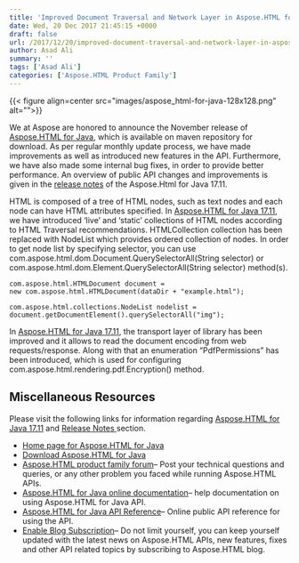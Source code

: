 ```yaml
---
title: 'Improved Document Traversal and Network Layer in Aspose.HTML for Java'
date: Wed, 20 Dec 2017 21:45:15 +0000
draft: false
url: /2017/12/20/improved-document-traversal-and-network-layer-in-aspose.html-for-java/
author: Asad Ali
summary: ''
tags: ['Asad Ali']
categories: ['Aspose.HTML Product Family']
---
```




{{< figure align=center src="images/aspose_html-for-java-128x128.png" alt="">}}


We at Aspose are honored to announce the November release of [Aspose.HTML for Java][1], which is available on maven repository for download. As per regular monthly update process, we have made improvements as well as introduced new features in the API. Furthermore, we have also made some internal bug fixes, in order to provide better performance. An overview of public API changes and improvements is given in the [release notes][2] of the Aspose.Html for Java 17.11.

HTML is composed of a tree of HTML nodes, such as text nodes and each node can have HTML attributes specified. In [Aspose.HTML for Java 17.11][3], we have introduced ‘live’ and ‘static’ collections of HTML nodes according to HTML Traversal recommendations. HTMLCollection collection has been replaced with NodeList which provides ordered collection of nodes. In order to get node list by specifying selector, you can use com.aspose.html.dom.Document.QuerySelectorAll(String selector) or com.aspose.html.dom.Element.QuerySelectorAll(String selector) method(s).

```
com.aspose.html.HTMLDocument document = 
new com.aspose.html.HTMLDocument(dataDir + "example.html");

com.aspose.html.collections.NodeList nodelist = 
document.getDocumentElement().querySelectorAll("img");
```

In [Aspose.HTML for Java 17.11][4], the transport layer of library has been improved and it allows to read the document encoding from web requests/response. Along with that an enumeration “PdfPermissions” has been introduced, which is used for configuring com.aspose.html.rendering.pdf.Encryption() method.

## Miscellaneous Resources

Please visit the following links for information regarding [Aspose.HTML for Java 17.11][5] and [Release Notes ][6]section.

*   [Home page for Aspose.HTML for Java][7]
*   [Download Aspose.HTML for Java][8]
*   [Aspose.HTML product family forum][9]– Post your technical questions and queries, or any other problem you faced while running Aspose.HTML APIs.
*   [Aspose.HTML for Java online documentation][10]– help documentation on using Aspose.HTML for Java API.
*   [Aspose.HTML for Java API Reference][11]– Online public API reference for using the API.
*   [Enable Blog Subscription][12]– Do not limit yourself, you can keep yourself updated with the latest news on Aspose.HTML APIs, new features, fixes and other API related topics by subscribing to Aspose.HTML blog.




[1]: https://products.aspose.com/html/java
[2]: https://docs.aspose.com/html/java/aspose-html-for-java-17-11-release-notes/
[3]: http://maven.aspose.com/artifactory/simple/ext-release-local/com/aspose/aspose-html/17.11/
[4]: http://maven.aspose.com/artifactory/simple/ext-release-local/com/aspose/aspose-html/17.11/
[5]: http://maven.aspose.com/artifactory/simple/ext-release-local/com/aspose/aspose-html/17.11/
[6]: https://docs.aspose.com/html/java/aspose-html-for-java-17-11-release-notes/
[7]: https://www.aspose.com/products/html/java
[8]: http://maven.aspose.com/artifactory/simple/ext-release-local/com/aspose/aspose-html/17.11/
[9]: https://forum.aspose.com/c/html
[10]: https://docs.aspose.com/display/htmljava/Home
[11]: https://apireference.aspose.com/java/html
[12]: https://blog.aspose.com/category/aspose-products/aspose-html-product-family/




